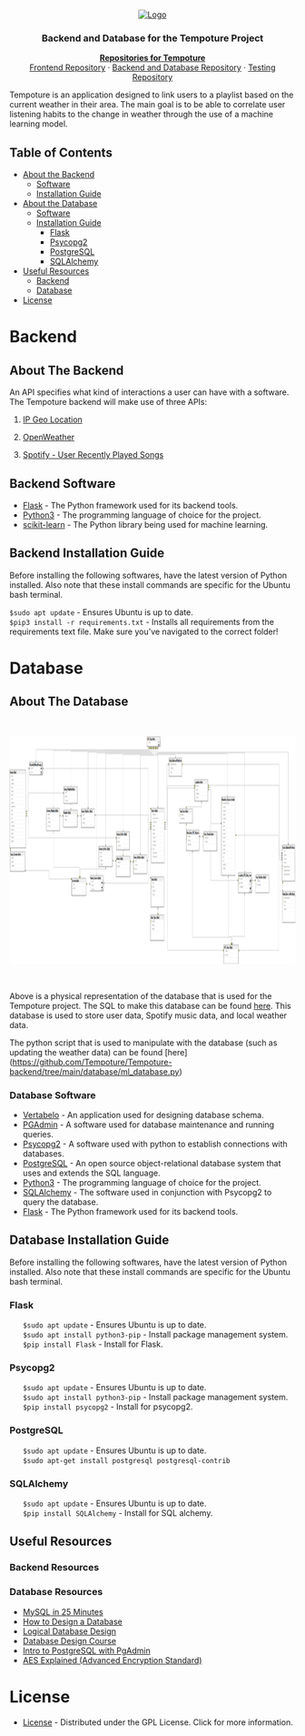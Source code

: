 <!--[![GPL License][license-shield]][license-url] -->

<br />
<p align="center">
  <a href="https://github.com/Tempoture/Tempoture-backend">
     <img src="https://cdn.discordapp.com/attachments/802184460031361024/813234383652651058/Tempo-Logo-text.png" alt="Logo" width="500" height="500">
  </a> 
   <h3 align="center">Backend and Database for the Tempoture Project</h3>

  <p align="center">
    <a href="https://github.com/Tempoture/"><strong>Repositories for Tempoture</strong></a>
    <br />
    <a href="https://github.com/Tempoture/Tempoture-frontend">Frontend Repository</a>
    ·
    <a href="https://github.com/Tempoture/Tempoture-backend">Backend and Database Repository</a>
    ·
    <a href="https://github.com/Tempoture/Tempoture-Data-Base">Testing Repository</a>
  </p>
</p>

Tempoture is an application designed to link users to a playlist based on the current weather in their area.
The main goal is to be able to correlate user listening habits to the change in weather through the use of a machine learning model.

<!-- TABLE OF CONTENTS -->
## Table of Contents

* [About the Backend](#About-The-Backend)
  * [Software](#Backend-Software)
  * [Installation Guide](#Backend-Installation-Guide)
* [About the Database](#About-The-Database)
  * [Software](#Database-Software)
  * [Installation Guide](#Database-Installation-Guide)
    * [Flask](#Flask)
    * [Psycopg2](#Psycopg2)
    * [PostgreSQL](#PostgreSQL)
    * [SQLAlchemy](#SQLAlchemy)
* [Useful Resources](#Useful-Resources)
  * [Backend](#Backend-Resources)
  * [Database](#Database-Resources)
* [License](#License)

# Backend
<!-- ABOUT THE Backend -->
## About The Backend
An API specifies what kind of interactions a user can have with a software. The Tempoture backend will make use of three APIs:

1. [IP Geo Location](https://ipgeolocation.io/ "IP Geo Location")

2. [OpenWeather](https://openweathermap.org/api " OpenWeather")

3. [Spotify - User Recently Played Songs](https://developer.spotify.com/documentation/web-api/reference/player/get-recently-played/ "Spotify - User Recently Played Songs")

## Backend Software
  * [Flask](https://flask.palletsprojects.com/en/1.1.x/) - The Python framework used for its backend tools.
  * [Python3](https://www.python.org/downloads/) - The programming language of choice for the project.
  * [scikit-learn](https://scikit-learn.org/stable/install.html) - The Python library being used for machine learning.  
## Backend Installation Guide
Before installing the following softwares, have the latest version of Python installed. Also note that these install commands are specific for the Ubuntu bash terminal. 
   
   `$sudo apt update` - Ensures Ubuntu is up to date.
   <br>`$pip3 install -r requirements.txt` - Installs all requirements from the requirements text file. Make sure you've navigated to the correct folder!
    
# Database
<!-- ABOUT THE Database -->
## About The Database

<br />
  <p align="center">
    <img src="https://github.com/Tempoture/Tempoture-backend/blob/main/Tempoture-MLDiagramV4.png?raw=true" alt="Database" width="800" height="400">
  </p>
<br />

Above is a physical representation of the database that is used for the Tempoture project. The SQL to make this database can be found [here](https://github.com/Tempoture/Tempoture-backend/tree/main/database/DB.sql). This database is used to store user data, Spotify music data, and local weather data. 
  <!-- fill this in -->
The python script that is used to manipulate with the database (such as updating the weather data) can be found [here]
(https://github.com/Tempoture/Tempoture-backend/tree/main/database/ml_database.py)
  
  
<!-- Software -->
### Database Software  
  <!--turns into link-->
  * [Vertabelo](https://vertabelo.com/) - An application used for designing database schema.
  * [PGAdmin](https://www.pgadmin.org/) - A software used for database maintenance and running queries. 
  * [Psycopg2](https://pypi.org/project/psycopg2/) - A software used with python to establish connections with databases.  
  * [PostgreSQL](https://www.postgresql.org/) - An open source object-relational database system that uses and extends the SQL language.
  * [Python3](https://www.python.org/download/releases/3.0/) - The programming language of choice for the project. 
  * [SQLAlchemy](https://www.sqlalchemy.org/) - The software used in conjunction with Psycopg2 to query the database.
  * [Flask](https://flask.palletsprojects.com/en/1.1.x/) - The Python framework used for its backend tools.
<!-- Installation -->
## Database Installation Guide
Before installing the following softwares, have the latest version of Python installed. Also note that these install commands are specific for the Ubuntu bash terminal. 
  ### Flask
   &nbsp;&nbsp;&nbsp;&nbsp;&nbsp;&nbsp;`$sudo apt update` - Ensures Ubuntu is up to date.
   <br>&nbsp;&nbsp;&nbsp;&nbsp;&nbsp;&nbsp;`$sudo apt install python3-pip` - Install package management system.
   <br>&nbsp;&nbsp;&nbsp;&nbsp;&nbsp;&nbsp;`$pip install Flask` - Install for Flask.
    
  ### Psycopg2
   &nbsp;&nbsp;&nbsp;&nbsp;&nbsp;&nbsp;`$sudo apt update` - Ensures Ubuntu is up to date.
   <br>&nbsp;&nbsp;&nbsp;&nbsp;&nbsp;&nbsp;`$sudo apt install python3-pip` - Install package management system.
   <br>&nbsp;&nbsp;&nbsp;&nbsp;&nbsp;&nbsp;`$pip install psycopg2` - Install for psycopg2.
    
  ### PostgreSQL
  &nbsp;&nbsp;&nbsp;&nbsp;&nbsp;&nbsp;`$sudo apt update` - Ensures Ubuntu is up to date.
  <br>&nbsp;&nbsp;&nbsp;&nbsp;&nbsp;&nbsp;`$sudo apt-get install postgresql postgresql-contrib`<br>
  
  ### SQLAlchemy
  &nbsp;&nbsp;&nbsp;&nbsp;&nbsp;&nbsp;`$sudo apt update` - Ensures Ubuntu is up to date.
  <br>&nbsp;&nbsp;&nbsp;&nbsp;&nbsp;&nbsp;`$pip install SQLAlchemy` - Install for SQL alchemy.
  
<!-- Useful Resources -->
## Useful Resources
  ### Backend Resources
  
  ### Database Resources
  * [MySQL in 25 Minutes](https://www.youtube.com/watch?v=8kDs8QkFI2Y&list=PLB-7_zmcEzQyjWl5g8KBnd3dKRvmRlSYA&index=11)
  * [How to Design a Database](https://www.youtube.com/watch?v=cepspxPAUTA&list=PLB-7_zmcEzQyjWl5g8KBnd3dKRvmRlSYA&index=1)
  * [Logical Database Design](https://www.youtube.com/watch?v=ZBgXb66Ckz0&list=PLB-7_zmcEzQyjWl5g8KBnd3dKRvmRlSYA&index=15)
  * [Database Design Course](https://www.youtube.com/watch?v=ztHopE5Wnpc)
  * [Intro to PostgreSQL with PgAdmin](https://www.youtube.com/watch?v=Dd2ej-QKrWY)
  * [AES Explained (Advanced Encryption Standard)](https://www.youtube.com/watch?v=O4xNJsjtN6E)
  
<!-- License -->
# License
  * [License](https://github.com/Tempoture/Tempoture-backend/blob/main/LICENSE) - Distributed under the GPL License. Click for more information.
<!-- links -->
[license-shield]: https://cdn.discordapp.com/attachments/750506956539822120/771468904899543090/gpl_license.PNG
[license-url]: https://github.com/Tempoture/Tempoture-Data-Base/blob/main/LICENSE
